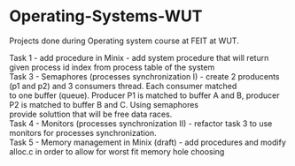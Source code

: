 # Operating-Systems-WUT  
Projects done during Operating system course at FEIT at WUT.  
  
Task 1 - add procedure in Minix - add system procedure that will return given process id index from process  table of the system  
Task 3 - Semaphores (processes synchronization I) - create 2 producents (p1 and p2) and 3 consumers thread. Each consumer matched  
to one buffer (queue). Producer P1 is matched to buffer A and B, producer P2 is matched to buffer B and C. Using semaphores  
provide soluttion that will be free data races.  
Task 4 - Monitors (processes synchronization II) - refactor task 3 to use monitors for processes synchronization.  
Task 5 - Memory management in Minix (draft) - add procedures and modify alloc.c in order to allow for worst fit memory hole choosing  
